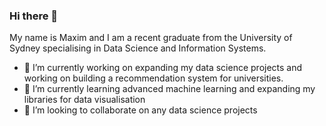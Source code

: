 ### Hi there 👋

My name is Maxim and I am a recent graduate from the University of Sydney specialising in Data Science and Information Systems.

- 🔭 I’m currently working on expanding my data science projects and working on building a recommendation system for universities.
- 🌱 I’m currently learning advanced machine learning and expanding my libraries for data visualisation
- 👯 I’m looking to collaborate on any data science projects
